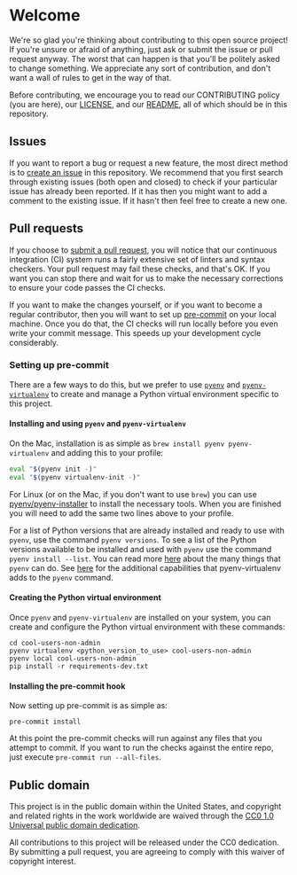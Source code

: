 # Welcome #

We're so glad you're thinking about contributing to this open source
project!  If you're unsure or afraid of anything, just ask or submit
the issue or pull request anyway.  The worst that can happen is that
you'll be politely asked to change something.  We appreciate any sort
of contribution, and don't want a wall of rules to get in the way of
that.

Before contributing, we encourage you to read our CONTRIBUTING policy
(you are here), our [LICENSE](LICENSE), and our [README](README.md),
all of which should be in this repository.

## Issues ##

If you want to report a bug or request a new feature, the most direct
method is to [create an
issue](https://github.com/cisagov/cool-users-non-admin/issues) in this
repository.  We recommend that you first search through existing
issues (both open and closed) to check if your particular issue has
already been reported.  If it has then you might want to add a comment
to the existing issue.  If it hasn't then feel free to create a new
one.

## Pull requests ##

If you choose to [submit a pull
request](https://github.com/cisagov/cool-users-non-admin/pulls), you
will notice that our continuous integration (CI) system runs a fairly
extensive set of linters and syntax checkers.  Your pull request may
fail these checks, and that's OK.  If you want you can stop there and
wait for us to make the necessary corrections to ensure your code
passes the CI checks.

If you want to make the changes yourself, or if you want to become a
regular contributor, then you will want to set up
[pre-commit](https://pre-commit.com/) on your local machine.  Once you
do that, the CI checks will run locally before you even write your
commit message.  This speeds up your development cycle considerably.

### Setting up pre-commit ###

There are a few ways to do this, but we prefer to use
[`pyenv`](https://github.com/pyenv/pyenv) and
[`pyenv-virtualenv`](https://github.com/pyenv/pyenv-virtualenv) to
create and manage a Python virtual environment specific to this
project.

#### Installing and using `pyenv` and `pyenv-virtualenv` ####

On the Mac, installation is as simple as `brew install pyenv
pyenv-virtualenv` and adding this to your profile:

```bash
eval "$(pyenv init -)"
eval "$(pyenv virtualenv-init -)"
```

For Linux (or on the Mac, if you don't want to use `brew`) you can use
[pyenv/pyenv-installer](https://github.com/pyenv/pyenv-installer) to
install the necessary tools.  When you are finished you will need to
add the same two lines above to your profile.

For a list of Python versions that are already installed and ready to
use with `pyenv`, use the command `pyenv versions`.  To see a list of
the Python versions available to be installed and used with `pyenv`
use the command `pyenv install --list`.  You can read more
[here](https://github.com/pyenv/pyenv/blob/master/COMMANDS.md) about
the many things that `pyenv` can do.  See
[here](https://github.com/pyenv/pyenv-virtualenv#usage) for the
additional capabilities that pyenv-virtualenv adds to the `pyenv`
command.

#### Creating the Python virtual environment ####

Once `pyenv` and `pyenv-virtualenv` are installed on your system, you
can create and configure the Python virtual environment with these
commands:

```console
cd cool-users-non-admin
pyenv virtualenv <python_version_to_use> cool-users-non-admin
pyenv local cool-users-non-admin
pip install -r requirements-dev.txt
```

#### Installing the pre-commit hook ####

Now setting up pre-commit is as simple as:

```console
pre-commit install
```

At this point the pre-commit checks will run against any files that
you attempt to commit.  If you want to run the checks against the
entire repo, just execute `pre-commit run --all-files`.

## Public domain ##

This project is in the public domain within the United States, and
copyright and related rights in the work worldwide are waived through
the [CC0 1.0 Universal public domain
dedication](https://creativecommons.org/publicdomain/zero/1.0/).

All contributions to this project will be released under the CC0
dedication. By submitting a pull request, you are agreeing to comply
with this waiver of copyright interest.
